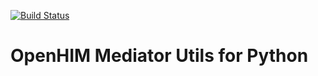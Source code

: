 [![Build Status](https://travis-ci.org/de-laz/openhim-mediator-utils-py.svg?branch=master)](https://travis-ci.org/de-laz/openhim-mediator-utils-py)

# OpenHIM Mediator Utils for Python
